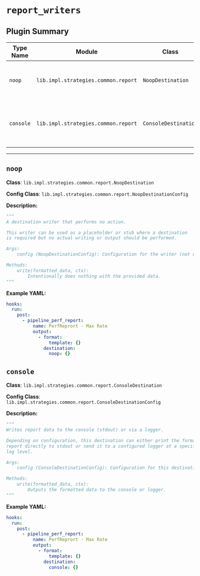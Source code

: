 # `report_writers`

## Plugin Summary

| Type Name | Module | Class | Config Class | Description Summary |
|-----------|--------|-------|--------------|----------------------|
| `noop` | `lib.impl.strategies.common.report` | `NoopDestination` | `NoopDestinationConfig` | A destination writer that performs no action |
| `console` | `lib.impl.strategies.common.report` | `ConsoleDestination` | `ConsoleDestinationConfig` | Writes report data to the console (stdout) or via a logger |

---

## `noop`

**Class**: `lib.impl.strategies.common.report.NoopDestination`

**Config Class**: `lib.impl.strategies.common.report.NoopDestinationConfig`

**Description:**

```python
"""
A destination writer that performs no action.

This writer can be used as a placeholder or stub where a destination
is required but no actual writing or output should be performed.

Args:
    config (NoopDestinationConfig): Configuration for the writer (not used).

Methods:
    write(formatted_data, ctx):
        Intentionally does nothing with the provided data.
"""
```

**Example YAML:**

```yaml
hooks:
  run:
    post:
      - pipeline_perf_report:
          name: PerfReprort - Max Rate
          output:
            - format:
                template: {}
              destination:
                noop: {}
```

## `console`

**Class**: `lib.impl.strategies.common.report.ConsoleDestination`

**Config Class**: `lib.impl.strategies.common.report.ConsoleDestinationConfig`

**Description:**

```python
"""
Writes report data to the console (stdout) or via a logger.

Depending on configuration, this destination can either print the formatted
report directly to stdout or send it to a configured logger at a specified
log level.

Args:
    config (ConsoleDestinationConfig): Configuration for this destination writer.

Methods:
    write(formatted_data, ctx):
        Outputs the formatted data to the console or logger.
"""
```

**Example YAML:**

```yaml
hooks:
  run:
    post:
      - pipeline_perf_report:
          name: PerfReprort - Max Rate
          output:
            - format:
                template: {}
              destination:
                console: {}
```
